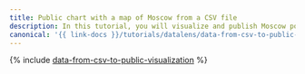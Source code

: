 ```yaml
---
title: Public chart with a map of Moscow from a CSV file
description: In this tutorial, you will visualize and publish Moscow population metrics on the map of Moscow districts.
canonical: '{{ link-docs }}/tutorials/datalens/data-from-csv-to-public-visualization'
---
```


{% include [data-from-csv-to-public-visualization](../../_tutorials/datalens/data-from-csv-to-public-visualization.md) %}

